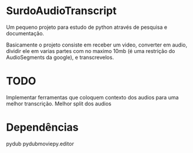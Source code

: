 # SurdoAudioTranscript
Um pequeno projeto para estudo de python através de pesquisa e documentação.

Basicamente o projeto consiste em receber um video, converter em audio, dividir ele em varias partes com no maximo 10mb (é uma restrição do AudioSegments da google), e transcrevelos.

# TODO
Implementar ferramentas que coloquem contexto dos audios para uma melhor transcrição.
Melhor split dos audios

# Dependências
pydub
pydubmoviepy.editor
